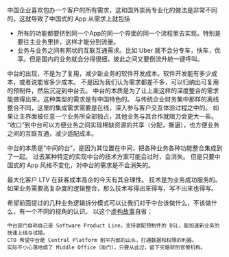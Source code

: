 中国企业喜欢包办一个客户的所有需求，这和国外崇尚专业化的做法是非常不同的。这就导致了中国式的 App 从需求上就包括

* 所有的功能都要挤到同一个App的同一个界面的同一个流程里去实现。特别是要往主业务里挤，这样才能分到流量。
* 业务与业务之间有网状的互联互通需求。比如 Uber 就不会分专车，快车，优享。但是国内的业务就会分得很细，彼此之间又要倒流升舱一键呼叫。

中台的出现，不是为了复用，减少新业务的软件开发成本。软件开发能有多少成本，或者说能省多少成本。
不是因为我们认为需求都差不多，可以归纳出可复用的预制件，然后沉淀到中台去。
中台的本质是为了让上面这样的深度整合的需求能做得出来。这种类型的需求是有中国特色的。
与传统企业财务集中那样的离线整合不同，这里的集成需求需要是在线，深入参与客户交互体验过程之中的。
如果让主界面被任意一个业务所全部独占，其他业务与其合作就阻力会更大一些。
“收口”到中台可以方便业务之间实现稀缺资源的共享（分配，撕逼），也方便业务之间的互联互通，减少适配成本。

中台的本质是“中间的台”，是因为其位置在中间，把各种业务各种功能整合集成到了一起。
过去某种特定的实现中台的技术方案可能会过时，会消失。
但是只要中国式的 App 风格不变化，对中台的需求是不会消失的。

最大化客户 LTV 在获客成本高企的今天有其合理性。
技术是为业务成功服务的。如果业务需要高复杂度的逻辑整合，那么技术写得出来得写，写不出来也得写。

希望前面提过的几种业务逻辑拆分模式可以让我们对于中台该做什么，不该做什么，有一个不同的视角的认识。
以这个[虚构故事](https://zhuanlan.zhihu.com/p/82586450)自省：

```
中台部门自称自己是 Software Product Line，支持装配预制件的 DSL，能加速新业务的快速上线与试错。
CTO 希望中台是 Central Platform 削平内部的山头，打通数据和权限的利器。
实际不小心落地成了 Middle Office（衙门），只要从此过，留下买路财的官僚机构。
```